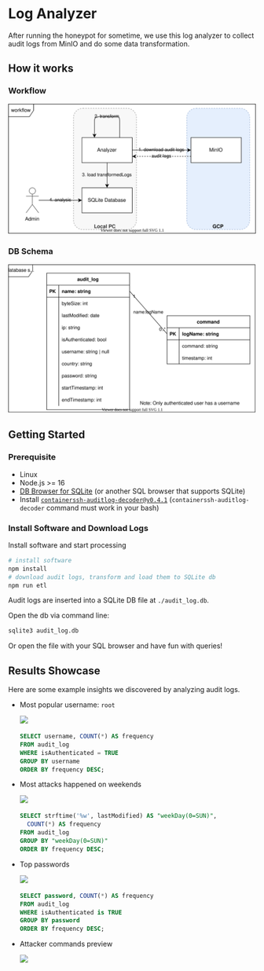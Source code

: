 # Log Analyzer

After running the honeypot for sometime, we use this log analyzer to collect audit logs from MinIO and do some data transformation.

## How it works

### Workflow

![](./diagrams/analysis_steps.drawio.svg)

### DB Schema

![](./diagrams/db_schema.drawio.svg)

## Getting Started

### Prerequisite

- Linux
- Node.js >= 16
- [DB Browser for SQLite](https://github.com/sqlitebrowser/sqlitebrowser) (or another SQL browser that supports SQLite)
- Install [`containerssh-auditlog-decoder@v0.4.1`](https://github.com/ContainerSSH/ContainerSSH/releases/tag/v0.4.1) (`containerssh-auditlog-decoder` command must work in your bash)

### Install Software and Download Logs

Install software and start processing

```bash
# install software
npm install
# download audit logs, transform and load them to SQLite db
npm run etl
```

Audit logs are inserted into a SQLite DB file at `./audit_log.db`.

Open the db via command line:

```bash
sqlite3 audit_log.db
```

Or open the file with your SQL browser and have fun with queries!

## Results Showcase

Here are some example insights we discovered by analyzing audit logs.

- Most popular username: `root`

  <img src="https://user-images.githubusercontent.com/33207565/187531472-4d8a1884-db04-418b-91b2-376225c28a45.png" width="400px">


  ```sql
  SELECT username, COUNT(*) AS frequency
  FROM audit_log
  WHERE isAuthenticated = TRUE
  GROUP BY username
  ORDER BY frequency DESC;
  ```
- Most attacks happened on weekends

  <img src="https://user-images.githubusercontent.com/33207565/187530000-c10f7115-8d43-4b84-aae5-1a587258c50c.png" width="200px">

  ```sql
  SELECT strftime('%w', lastModified) AS "weekDay(0=SUN)",
    COUNT(*) AS frequency
  FROM audit_log
  GROUP BY "weekDay(0=SUN)"
  ORDER BY frequency DESC;
  ```

- Top passwords

  <img src="https://user-images.githubusercontent.com/33207565/187530106-f767be46-c97d-4ef1-845b-6966cac35f0b.png" width="350px">

  ```sql
  SELECT password, COUNT(*) AS frequency
  FROM audit_log
  WHERE isAuthenticated is TRUE
  GROUP BY password
  ORDER BY frequency DESC;
  ```

- Attacker commands preview

  <img src="https://user-images.githubusercontent.com/33207565/187530302-d1622b68-1641-4a85-aa09-2094f925b931.png" width="350px">
